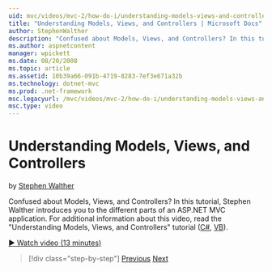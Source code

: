 ```yaml
---
uid: mvc/videos/mvc-2/how-do-i/understanding-models-views-and-controllers
title: "Understanding Models, Views, and Controllers | Microsoft Docs"
author: StephenWalther
description: "Confused about Models, Views, and Controllers? In this tutorial, Stephen Walther introduces you to the different parts of an ASP.NET MVC application."
ms.author: aspnetcontent
manager: wpickett
ms.date: 08/20/2008
ms.topic: article
ms.assetid: 10b39a66-091b-4719-8283-7ef3e671a32b
ms.technology: dotnet-mvc
ms.prod: .net-framework
msc.legacyurl: /mvc/videos/mvc-2/how-do-i/understanding-models-views-and-controllers
msc.type: video
---
```

Understanding Models, Views, and Controllers
====================
by [Stephen Walther](https://github.com/StephenWalther)

Confused about Models, Views, and Controllers? In this tutorial, Stephen Walther introduces you to the different parts of an ASP.NET MVC application. For additional information about this video, read the "Understanding Models, Views, and Controllers" tutorial ([C#](../../../overview/older-versions-1/overview/understanding-models-views-and-controllers-cs.md), [VB](../../../overview/older-versions-1/overview/understanding-models-views-and-controllers-vb.md)).

[&#9654; Watch video (13 minutes)](https://channel9.msdn.com/Blogs/ASP-NET-Site-Videos/understanding-models-views-and-controllers)

>[!div class="step-by-step"]
[Previous](creating-a-movie-database-application-in-15-minutes-with-aspnet-mvc.md)
[Next](aspnet-mvc-controller-overview.md)

